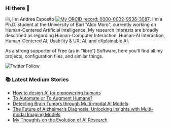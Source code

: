 ### Hi there 👋

Hi, I'm Andrea Esposito [![My ORCID record: 0000-0002-9536-3087](https://info.orcid.org/wp-content/uploads/2019/11/orcid_16x16.png)](https://orcid.org/0000-0002-9536-3087). I'm a Ph.D. student at the University of Bari "Aldo Moro", currently working on Human-Centered Artificial Intelligence. My research interests are broadly described as regarding Human-Computer Interaction, Human-AI Interaction, Human-Centered AI, Usability & UX, AI, and eXplainable AI.

As a strong supporter of Free (as in "libre") Software, here you'll find all my projects, configuration files, and similar things.

![Twitter Follow](https://img.shields.io/twitter/follow/espositoandrea_?label=Follow%20me%21&style=social)

### 📚 Latest Medium Stories
<!-- MEDIUM-STORY-LIST:START -->
- [How to design AI for empowering humans](https://bootcamp.uxdesign.cc/how-to-design-ai-for-empowering-humans-9d7cf49fe6c4?source=rss-a841ccff2a2d------2)
- [To Automate or To Augment Humans?](https://ai.gopubby.com/to-automate-or-to-augment-humans-c3f805d35d55?source=rss-a841ccff2a2d------2)
- [Detecting Brain Tumors through Multi-modal AI Models](https://espositoandrea.medium.com/detecting-brain-tumors-through-multi-modal-ai-models-416c89edcc78?source=rss-a841ccff2a2d------2)
- [The Future of Alzheimer’s Diagnosis: Unlocking Insights with Multi-modal Imaging Models](https://espositoandrea.medium.com/the-future-of-alzheimers-diagnosis-unlocking-insights-with-multi-modal-imaging-models-94fdc1db1039?source=rss-a841ccff2a2d------2)
- [My Thoughts on the Evolution of AI Research](https://espositoandrea.medium.com/my-thoughts-on-the-evolution-of-ai-research-445660180906?source=rss-a841ccff2a2d------2)
<!-- MEDIUM-STORY-LIST:END -->
